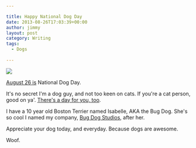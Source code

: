 ```yaml
---

title: Happy National Dog Day
date: 2013-08-26T17:03:39+00:00
author: jimmy
layout: post
category: Writing
tags:
  - Dogs
  
---
```

![](https://s3-us-west-2.amazonaws.com/www.jimmylittle.com/post-images/NatDogDay.JPG)

[August 26 is](http://www.nationaldogday.com) National Dog Day.

It's no secret I'm a dog guy, and not too keen on cats.  If you're a cat person, good on ya'.  [There's a day for you, too](http://www.nationalcatday.com). 

I have a 10 year old Boston Terrier named Isabelle, AKA the Bug Dog.  She's so cool I named my company, [Bug Dog Studios](http://www.bugdogstudios.com), after her.   

Appreciate your dog today, and everyday.  Because dogs are awesome.

Woof.

 